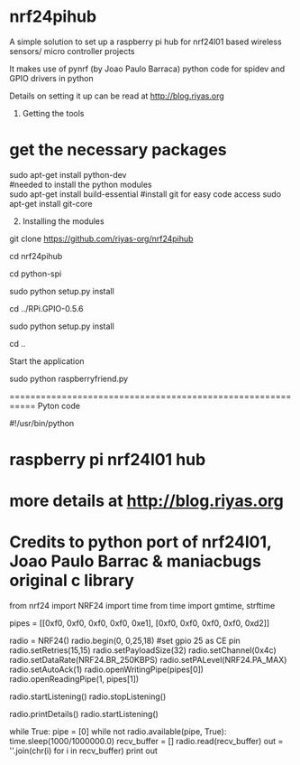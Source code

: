 nrf24pihub
==========

A simple solution to set up a raspberry pi hub for nrf24l01 based wireless sensors/ micro controller projects

It makes use of pynrf (by Joao Paulo Barraca)
python code for spidev
and GPIO drivers in python

Details on setting it up can be read at http://blog.riyas.org

1. Getting the tools

 # get the necessary packages  
 sudo apt-get install python-dev  
 #needed to install the python modules  
 sudo apt-get install build-essential 
 #install git for easy code access
 sudo apt-get install git-core 

2. Installing the modules


git clone https://github.com/riyas-org/nrf24pihub

cd nrf24pihub

cd python-spi

sudo python setup.py install

cd ../RPi.GPIO-0.5.6

sudo python setup.py install

cd ..


Start the application

sudo python raspberryfriend.py

===========================================================
Pyton code


#!/usr/bin/python
# raspberry pi nrf24l01 hub
# more details at http://blog.riyas.org
# Credits to python port of nrf24l01, Joao Paulo Barrac & maniacbugs original c library

from nrf24 import NRF24
import time
from time import gmtime, strftime

pipes = [[0xf0, 0xf0, 0xf0, 0xf0, 0xe1], [0xf0, 0xf0, 0xf0, 0xf0, 0xd2]]

radio = NRF24()
radio.begin(0, 0,25,18) #set gpio 25 as CE pin
radio.setRetries(15,15)
radio.setPayloadSize(32)
radio.setChannel(0x4c)
radio.setDataRate(NRF24.BR_250KBPS)
radio.setPALevel(NRF24.PA_MAX)
radio.setAutoAck(1)
radio.openWritingPipe(pipes[0])
radio.openReadingPipe(1, pipes[1])

radio.startListening()
radio.stopListening()

radio.printDetails()
radio.startListening()

while True:
    pipe = [0]
    while not radio.available(pipe, True):
        time.sleep(1000/1000000.0)
    recv_buffer = []
    radio.read(recv_buffer)
    out = ''.join(chr(i) for i in recv_buffer)
    print out
    
    

